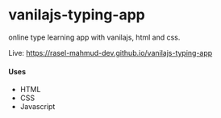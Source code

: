 # vanilajs-typing-app

online type learning app with vanilajs, html and css.


Live: https://rasel-mahmud-dev.github.io/vanilajs-typing-app

#### Uses
- HTML
- CSS
- Javascript


